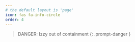```yaml
---
# the default layout is 'page'
icon: fas fa-info-circle
order: 4
---
```


> DANGER: Izzy out of containment
{: .prompt-danger }
